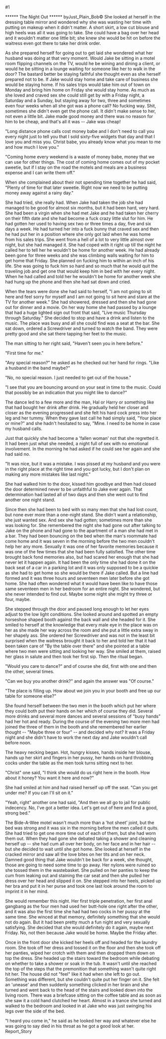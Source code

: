 #1 

 

 ****** The Night Out ****** byJust_Plain_Bob© She looked at herself in the dressing table mirror and wondered why she was wasting her time with putting on makeup when it didn't matter. A short skirt, a low cut blouse and high heels was all it was going to take. She could have a bag over her head and it wouldn't matter one little bit; she knew she would be hit on before the waitress even got there to take her drink order. 

 As she prepared herself for going out to get laid she wondered what her husband was doing at that very moment. Would Jake be sitting in a motel room flipping channels on the TV, would he be wining and dining a client, or would he be sitting in a lounge waiting for someone like her to walk in the door? The bastard better be staying faithful she thought even as she herself prepared not to be. If Jake would stay home and take care of business she would be staying home. If his sales trips would take him out of town on Monday and bring him home on Friday she would stay home. As much as she loved and craved sex she could still get by with a Friday night, a Saturday and a Sunday, but staying away for two, three and sometimes even four weeks when all she got was a phone call? No fucking way. Shit, sometimes she didn't even get the phone call. It didn't make sense to her, not even a little bit. Jake made good money and there was no reason for him to be cheap, and that's all it was -- Jake was cheap! 

 "Long distance phone calls cost money babe and I don't need to call you every night just to tell you that I sold sixty-five widgets that day and that I love you and miss you. Christ babe, you already know what you mean to me and how much I love you." 

 "Coming home every weekend is a waste of money babe, money that we can use for other things. The cost of coming home comes out of my pocket sweetie, but if I stay on the road the motels and meals are a business expense and I can write them off." 

 When she complained about their not spending time together he had said, "Plenty of time for that later sweetie. Right now we need to be putting money away against a rainy day." 

 She had tried, she really had. When Jake had taken the job she had managed to be good for almost six months, but it had been hard, very hard. She had been a virgin when she had met Jake and he had taken her cherry on their fifth date and she had become a fuck crazy little slut for him. He had gotten her used to having sex two or three times a day, five and six days a week. He had turned her into a fuck bunny that craved sex and then he had put her in a position where she only got laid when he was home from his sales trips. She went from a hell of a lot to very little almost over night, but she had managed it. She had coped with it right up till the night he called her to tell her he wouldn't be home for another week. He had already been gone for three weeks and she was climbing walls waiting for him to get home that Friday. She planned on fucking him to within an inch of his life. She was going to fuck him so hard and so much that he would quit the traveling job and get one that would keep him in bed with her every night. When he had called and told her he wouldn't be home for another week she had hung up the phone and then she had sat down and cried. 

 

 When the tears were done she had said to herself, "I am not going to sit here and feel sorry for myself and I am not going to sit here and stare at the TV for another week." She had showered, dressed and then she had gone out for dinner and a movie. On her way home she had passed by a lounge that had a huge lighted sign out front that said, "Live music Thursday through Saturday." She decided to stop and have a drink and listen to the music. The place was busy and all she could find was a seat at the bar. She sat down, ordered a Screwdriver and turned to watch the band. They were pretty good and she sat there tapping her feet to the music. 

 The man sitting to her right said, "Haven't seen you in here before." 

 "First time for me." 

 "Any special reason?" he asked as he checked out her hand for rings. "Like a husband in the band maybe?" 

 "No, no special reason. I just needed to get out of the house." 

 "I see that you are bouncing around on your seat in time to the music. Could that possibly be an indication that you might like to dance?" 

 The dance led to a few more and the man, Hal or Harry or something like that had bought her drink after drink. He gradually held her closer and closer as the evening progressed and she felt his hard cock press into her leg and her tummy. When they gave last call he had simply said, "Your place or mine?" and she hadn't hesitated to say, "Mine. I need to be home in case my husband calls. 

 Just that quickly she had become a 'fallen woman' not that she regretted it. It had been just what she needed, a night full of sex with no emotional involvement. In the morning he had asked if he could see her again and she had said no. 

 "It was nice, but it was a mistake. I was pissed at my husband and you were in the right place at the right time and you got lucky, but I don't plan on making any more mistakes like last night." 

 She had walked him to the door, kissed him goodbye and then had closed the door determined never to be unfaithful to Jake ever again. That determination had lasted all of two days and then she went out to find another one night stand. 

 Since then she had been to bed with so many men that she had lost count, but none ever more than a one-night stand. She didn't want a relationship, she just wanted sex. And sex she had gotten; sometimes more than she was looking for. She remembered the night she had gone out after talking to Jake on the phone and had gone to the apartment of a man she had met in a bar. They had been bouncing on the bed when the man's roommate had come home and it was seven in the morning before the two men couldn't help her any more. Sexually it was one of her favorite memories because it was one of the few times that she had been fully satisfied. The other time brought back fond memories also, but had scared her enough that she had never let it happen again. It had been the only time she had done it on the back seat of a car in a parking lot and it was only supposed to be a quickie as she had to get home so she would be there if Jake called. But a line had formed and it was three hours and seventeen men later before she got home. She had often wondered what it would have been like to have those same seventeen men in her bedroom for an entire night. She wondered, but she never intended to find out. Maybe some night she might try three or four, maybe. 

 She stepped through the door and paused long enough to let her eyes adjust to the low light conditions. She looked around and spotted an empty horseshoe shaped booth against the back wall and she headed for it. She smiled to herself at the knowledge that every male eye in the place was on her as she made her way across the room and she put a little extra sway in her shapely ass. She ordered her Screwdriver and was not in the least bit surprised when the waitress brought it back to her and told her that it had been taken care of "By the table over there" and she pointed at a table where two men were sitting and looking her way. She smiled at them, raised her glass in salute and then took her first sip. Then the ritual began. 

 "Would you care to dance?" and of course she did, first with one and then the other, several times. 

 "Can we buy you another drink?" and again the answer was "Of course." 

 "The place is filling up. How about we join you in your booth and free up our table for someone else?" 

 She found herself between the two men in the booth which put her where they could both put their hands on her which of course they did. Several more drinks and several more dances and several sessions of "busy hands" had her hot and ready. During the course of the evening two more men had joined the three of them in the booth and she remembered her earlier thought -- "Maybe three or four" -- and decided why not? It was a Friday night and she didn't have to work the next day and Jake wouldn't call before noon. 

 The heavy necking began. Hot, hungry kisses, hands inside her blouse, hands up her skirt and fingers in her pussy, her hands on hard throbbing cocks under the table as the men took turns sitting next to her. 

 "Christ" one said, "I think she would do us right here in the booth. How about it honey? You want it here and now?" 

 She had smiled at him and had raised herself up off the seat. "Can you get under me? If you can I'll sit on it." 

 "Yeah, right" another one had said, "And then we all go to jail for public indecency. No, I've got a better idea. Let's get out of here and find a good, strong bed." 

 The Bide-A-Wee motel wasn't much more than a 'hot sheet' joint, but the bed was strong and it was six in the morning before the men called it quits. She had tried to get one more time out of each of them, but she had worn them out. When they had gone she debated taking a shower and cleaning herself up -- she had cum all over her body, on her face and in her hair -- but she decided to wait until she got home. She looked at herself in the cracked mirror and saw all the love bites on her tits and on her neck. Damned good thing that Jake wouldn't be back for a week, she thought, those are going to need some time to go away. Her nylons were ruined so she tossed them in the wastebasket. She pulled on her panties to keep the cum from leaking out and staining the car seat and then she pulled her dress over her head and slipped it on. She stepped into her heels, picked up her bra and put it in her purse and took one last look around the room to imprint it in her mind. 

 She would remember this night. Her first triple penetration, her first anal gangbang as the four men had used her butt-hole one right after the other, and it was also the first time she had had two cocks in her pussy at the same time. She winced at that memory, definitely something that she would not do again. But it had been pretty much a fun night and very sexually satisfying. She decided that she would definitely do it again, maybe next Friday. No, not then because Jake would be home. Maybe the Friday after. 

 Once in the front door she kicked her heels off and headed for the laundry room. She took off her dress and tossed it on the floor and then she took off her panties, wiped her crotch with them and then dropped them down on top the dress. She headed up the stairs toward the bedroom while debating on whether to take a shower or soak in the tub. It wasn't until she reached the top of the steps that the premonition that something wasn't quite right hit her. The house did not "feel" like it had when she left to go out. Something was different, but she couldn't quite put her finger on it. She felt an 'unease' and then suddenly something clicked in her brain and she turned and went back to the head of the stairs and looked down into the living room. There was a briefcase sitting on the coffee table and as soon as she saw it a cold hand clutched her heart. Almost in a trance she turned and walked to the bedroom and looked in at Jake who was just swinging his legs over the side of the bed. 

 "I heard you come in," he said as he looked her way and whatever else he was going to say died in his throat as he got a good look at her. Report_Story 
